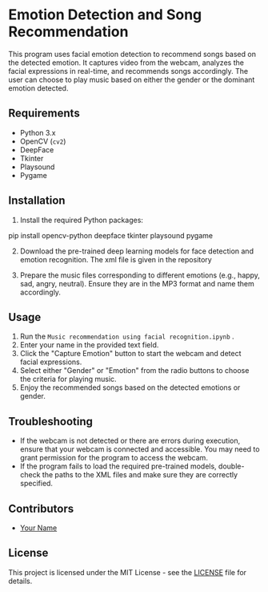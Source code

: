 # Emotion Detection and Song Recommendation

This program uses facial emotion detection to recommend songs based on the detected emotion. It captures video from the webcam, analyzes the facial expressions in real-time, and recommends songs accordingly. The user can choose to play music based on either the gender or the dominant emotion detected.

## Requirements

- Python 3.x
- OpenCV (`cv2`)
- DeepFace
- Tkinter
- Playsound
- Pygame

## Installation

1. Install the required Python packages:

pip install opencv-python deepface tkinter playsound pygame


2. Download the pre-trained deep learning models for face detection and emotion recognition. The xml file is given in the repository


3. Prepare the music files corresponding to different emotions (e.g., happy, sad, angry, neutral). Ensure they are in the MP3 format and name them accordingly.

## Usage

1. Run the `Music recommendation using facial recognition.ipynb` .
2. Enter your name in the provided text field.
3. Click the "Capture Emotion" button to start the webcam and detect facial expressions.
4. Select either "Gender" or "Emotion" from the radio buttons to choose the criteria for playing music.
5. Enjoy the recommended songs based on the detected emotions or gender.

## Troubleshooting

- If the webcam is not detected or there are errors during execution, ensure that your webcam is connected and accessible. You may need to grant permission for the program to access the webcam.
- If the program fails to load the required pre-trained models, double-check the paths to the XML files and make sure they are correctly specified.

## Contributors

- [Your Name](https://github.com/yourusername)

## License

This project is licensed under the MIT License - see the [LICENSE](LICENSE) file for details.
